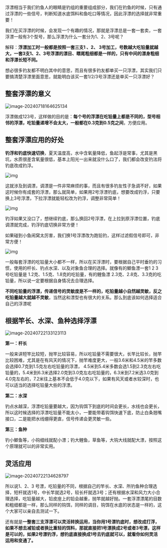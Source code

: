 浮漂相当于我们钓鱼人的眼睛是钓组的重要组成部分，我们在钓鱼的时候，只有通过浮漂的一些信号，判断知道水底饵料和鱼吃口等情况，因此浮漂的选择就非常重要！

我们在买浮漂的时候，会发现一个有趣的情况，那就是浮漂总是一套一套卖，一套浮漂一般有3个型号，那么浮漂为什么一套分为1、2、3号呢？

解释：**浮漂加工时一般都是按照一套三支1 、2、 3号加工，号数越大吃铅量就越大，一套3支1、2、3号浮漂的漂目、瞟尾粗细都是一样的，只有中间的漂身粗细和浮漂长短不同。**

想必很多钓友都不明白其中的意思，而且有很多钓友都单买一只浮漂，其实我们只要搞清楚浮漂里面意思，就能明白该买一套1/2/3号浮漂还是单买一只浮漂好？

## 整套浮漂的意义

![image-20240718164625134](https://image.xiaoxiaofeng.site/blog/2024/07/18/xxf-20240718164625.png?xxfjava)

浮漂做成123号，这样做的目的是：**每个号的浮漂在吃铅量上都是不同的，型号相邻的浮漂，吃铅量递增不会太大，一般都在0.3克到0.5克之间**，方便应用。

## 整套浮漂应用的好处

**钓浮和钓底快速切换**，夏天温度高，水中含氧量降低，鱼起浮是常事，尤其是黑坑，水质很差含氧量很低，基本上阳光一出来就没什么口了，我们都会改变钓法将钓底改成钓浮。

![img](https://image.xiaoxiaofeng.site/blog/2024/07/18/xxf-20240718164908.jpeg?xxfjava)

这就涉及到调漂，调漂是一件非常麻烦的事，而且有很多钓友性子急调不好，如果这时候你有成套的浮漂，那么就简单，如果用2号浮漂钓底，想要改成钓浮，只要换上3号浮漂，下拉浮漂就能轻松改为钓浮，调整非常简单！

![img](https://image.xiaoxiaofeng.site/blog/2024/07/18/xxf-20240718164940.jpeg?xxfjava)

钓浮如果又没口了，想继续钓底，那么换回2号浮漂，在上拉到原浮漂位置，钓底调漂就完成，钓浮钓底切换非常方便！

如果碰到小鱼闹窝太厉害，我们换1号浮漂改为跑铅钓，这样过滤假信号即可，非常方便！

![img](https://image.xiaoxiaofeng.site/blog/2024/07/18/xxf-20240718165051.jpeg?xxfjava)

一般每套浮漂的吃铅量大小都不一样，所以在买浮漂时，要根据自己平时垂钓的习惯，使用的杆长、钓点水深、以及对象鱼合理的选择。就像有的鲫鱼漂一套1 2 3号吃铅量是 1.2克、1.5克、1.8克的吃铅量，有的鲤鱼漂 2.3克、2.8克、3.3克的吃铅量，所以说一定要根据自身情况去合理选择。

**不同吃铅量的浮漂，传递信号的灵敏度是不一样的，吃铅量越小自然越灵敏，反之吃铅量越大就越不灵敏**，当然这和漂型也有很大的关系。那么到底该如何选择适合自己的浮漂呢

## 根据竿长、水深、鱼种选择浮漂

![image-20240722133123113](https://image.xiaoxiaofeng.site/blog/2024/07/22/xxf-20240722133123.png?xxfjava)

**第一：杆长**

一般来讲短竿比较短，抛竿比较容易，所以吃铅量不需要很大，长竿比较长，抛竿比较困难，尤其是在有风天的情况下，抛竿难度更大，一般3.6米和4.5米的竿多数会选择0.7克到1.5克左右吃铅量的浮漂， 4.5米到5.4米多数会选1.5到2.3克左右吃铅量的，5.4米到6.3米选择2.0克到3.0克左右吃铅量的，6.3米到7.2米选3.0克到4.0克左右的，7.2米往上基本不会低于4.0克以下，如果有风天或者水较深时，也可以适当的选择吃铅量大些的浮漂。

**第二：水深**

钓点水越深，浮漂吃铅量要越大，因为钩饵下到底的时间会更长，水线也会更长，所以这时候选择的浮漂吃铅量不能太小，一要能带着钩饵快速下底，防止白条翘嘴接口，二是能把水线绷得更直，信号传递会更灵敏一些。

**第三：鱼种**

钓小鲫鱼等，小钩细线就配小漂；钓大鲤鱼，草鱼等，大钩大线就配大漂，按照这个原理就可以的非常实用。

## 灵活应用

![image-20240722134628797](https://image.xiaoxiaofeng.site/blog/2024/07/22/xxf-20240722134629.png?xxfjava)

所以说1、2、3 号漂，吃铅量的不同，根据自己的竿长、水深、所钓鱼种合理选择，短杆就选1号，中长竿就选2号，较长杆就选3号；还有根据水深和风力大小合理选择，吃铅量越大，铅皮座上的铅会越重，抛竿就越好抛。一套浮漂漂尾的目数和粗细都是一样，那么同样的钩饵，同样的调目，钩饵在水底的状态是一样的，这个大家可以亲自去测试一下。

还有就是**一整套三支浮漂可以灵活转换运用，当你用1号漂钓底时，想改成打浮，如果不想去减铅或者换比重轻的饵料，那就直接把1号漂换成2号或者3号漂，这样是可以的，如果2号漂钓浮，想钓底直接换成1号去钓底就可以，就看你如何灵活运用和变通了。**